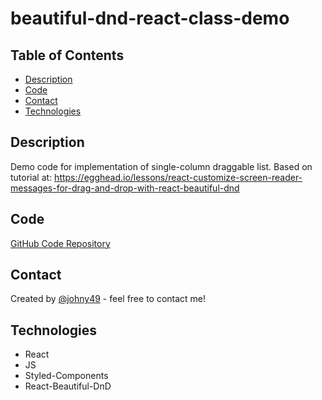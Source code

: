 # beautiful-dnd-react-class-demo

## Table of Contents

- [Description](#description)
- [Code](#code)
- [Contact](#contact)
- [Technologies](#technologies)

## Description

Demo code for implementation of single-column draggable list. Based on tutorial at:
https://egghead.io/lessons/react-customize-screen-reader-messages-for-drag-and-drop-with-react-beautiful-dnd

## Code

[GitHub Code Repository](https://github.com/Johny49/react-class-dnd-demo)

## Contact

Created by [@johny49](https://github.com/Johny49/) - feel free to contact me!

## Technologies

- React
- JS
- Styled-Components
- React-Beautiful-DnD
